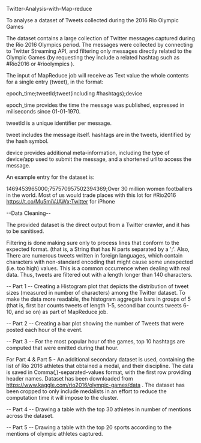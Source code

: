 Twitter-Analysis-with-Map-reduce

To analyse a dataset of Tweets collected during the 2016 Rio Olympic Games

The dataset contains a large collection of Twitter messages captured during the Rio 2016 Olympics period. The messages were collected by connecting to Twitter Streaming API, and filtering only messages directly related to the Olympic Games (by requesting they include a related hashtag such as #Rio2016 or #rioolympics ).

The input of MapReduce job will receive as Text value the whole contents for a single entry (tweet), in the format:

epoch_time;tweetId;tweet(including #hashtags);device

epoch_time provides the time the message was published, expressed in miliseconds since 01-01-1970.

tweetId is a unique identifier per message.

tweet includes the message itself. hashtags are in the tweets, identified by the hash symbol.

device provides additional meta-information, including the type of device/app used to submit the message, and a shortened url to access the message.

An example entry for the dataset is:

1469453965000;757570957502394369;Over 30 million women footballers in the world. Most of us would trade places with this lot for #Rio2016 https://t.co/Mu5miVJAWx;Twitter for iPhone

--Data Cleaning--

The provided dataset is the direct output from a Twitter crawler, and it has to be sanitised.

Filtering is done making sure only to process lines that conform to the expected format. (that is, a String that has N parts separated by a ';'. Also, There are numerous tweets written in foreign languages, which contain characters with non-standard encoding that might cause some unexpected (i.e. too high) values. This is a common occurrence when dealing with real data. Thus, tweets are filtered out with a length longer than 140 characters.

-- Part 1 -- Creating a Histogram plot that depicts the distribution of tweet sizes (measured in number of characters) among the Twitter dataset. To make the data more readable, the histogram aggregate bars in groups of 5 (that is, first bar counts tweets of length 1-5, second bar counts tweets 6-10, and so on) as part of MapReduce job.

-- Part 2 -- Creating a bar plot showing the number of Tweets that were posted each hour of the event.

-- Part 3 -- For the most popular hour of the games, top 10 hashtags are computed that were emitted during that hour.

For Part 4 & Part 5 - An additional secondary dataset is used, containing the list of Rio 2016 athletes that obtained a medal, and their discipline. The data is saved in Comma(,)-separated-values format, with the first row providing header names. Dataset has been downloaded from https://www.kaggle.com/rio2016/olympic-games/data . The dataset has been cropped to only include medalists in an effort to reduce the computation time it will impose to the cluster.

-- Part 4 -- Drawing a table with the top 30 athletes in number of mentions across the dataset.

-- Part 5 -- Drawing a table with the top 20 sports according to the mentions of olympic athletes captured.
